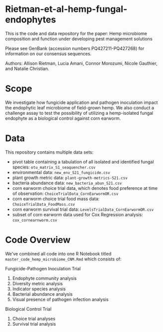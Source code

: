 # Rietman-et-al-hemp-fungal-endophytes

This is the code and data repository for the paper: Hemp microbiome composition and function under developing pest management solutions 

Please see GenBank (accession numbers PQ427211-PQ427268) for information on our consensus sequences. 

Authors: Allison Rietman, Lucia Amani, Connor Morozumi, Nicole Gauthier, and Natalie Christian. 

# Scope 
We investigate how fungicide application and pathogen inoculation impact the endophytic leaf microbiome of field-grown hemp. We also conduct a challenge assay to test the possibility of utilizing a hemp-isolated fungal endophyte as a biological control against corn earworm. 

# Data 

This repository contains multiple data sets: 
+ pivot table containing a tabulation of all isolated and identified fungal species: `otu_matrix_S1_seaquencher.csv`
+ environmental data: `new_env_S21_fungicide.csv`
+ plant growth metric data: `plant-growth-metrics-S21.csv`
+ bacteria abundance data: `new_bacteria_abun_S21.csv`
+ corn earworm choice trial data, which denotes food preference at time of observation: `ChoiceTrialData_CornEarwormOR.csv`
+ corn earworm choice trial food mass data: `ChoiceTrialData_FoodMass.csv`
+ corn earworm survival trial data: `LevelsTrialData_CornEarwormOR.csv`
+ subset of corn earworm data used for Cox Regression analysis: `cox_cornearnworm.csv`

# Code Overview 
We've combined all code into one R Notebook titled `master_code_hemp_microbiome_CNM.Rmd` which consists of: 

Fungicide-Pathogen Inoculation Trial
1. Endophyte community analysis
2. Diversity metric analysis
3. Indicator species analysis
4. Bacterial abundance analysis
5. Visual presence of pathogen infection analysis

Biological Control Trial
1. Choice trial analyses
2. Survival trial analysis
